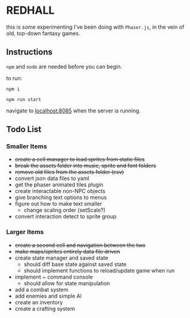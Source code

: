 # REDHALL

this is some experimenting I've been doing with `Phaser.js`, in the vein of old, top-down fantasy games.

## Instructions

`npm` and `node` are needed before you can begin.

to run:

`npm i`

`npm run start`

navigate to [localhost:8085](http://localhost:8085) when the server is running.

## Todo List

### Smaller Items
- ~~create a cell manager to load sprites from static files~~
- ~~break the assets folder into music, sprite and font folders~~
- ~~remove old files from the assets folder (csv)~~
- convert json data files to yaml
- get the phaser animated tiles plugin
- create interactable non-NPC objects
- give branching text options to menus
- figure out how to make text smaller
  - change scaling order (setScale?)
- convert interaction detect to sprite group

### Larger Items
- ~~create a second cell and navigation between the two~~
- ~~make maps/sprites entirely data file driven~~
- create state manager and saved state
  - should diff base state against saved state
  - should implement functions to reload/update game when run
- implement ~ command console
  - should allow for state manipulation
- add a combat system
- add enemies and simple AI
- create an inventory 
- create a crafting system
